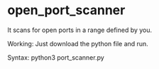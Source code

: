 # open_port_scanner
It scans for open ports in a range defined by you.

Working: Just download the python file and run.

Syntax: python3 port_scanner.py <provide ip to scan for open_ports>
